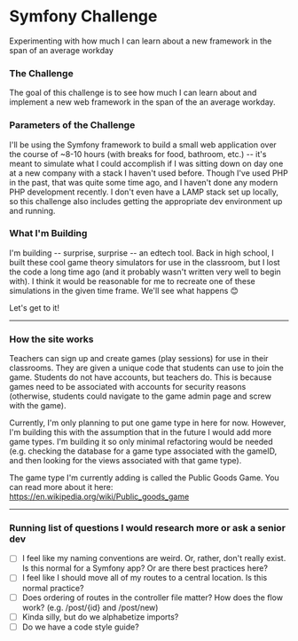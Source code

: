 # Symfony Challenge
Experimenting with how much I can learn about a new framework in the span of an average workday

### The Challenge
The goal of this challenge is to see how much I can learn about and implement a new web framework in the span of the an average workday.

### Parameters of the Challenge
I'll be using the Symfony framework to build a small web application over the course of ~8-10 hours (with breaks for food, bathroom, etc.) -- it's meant to simulate what I could accomplish if I was sitting down on day one at a new company with a stack I haven't used before. Though I've used PHP in the past, that was quite some time ago, and I haven't done any modern PHP development recently. I don't even have a LAMP stack set up locally, so this challenge also includes getting the appropriate dev environment up and running.

### What I'm Building
I'm building -- surprise, surprise -- an edtech tool. Back in high school, I built these cool game theory simulators for use in the classroom, but I lost the code a long time ago (and it probably wasn't written very well to begin with). I think it would be reasonable for me to recreate one of these simulations in the given time frame. We'll see what happens 😊

Let's get to it!

----

### How the site works
Teachers can sign up and create games (play sessions) for use in their classrooms. They are given a unique code that students can use to join the game. Students do not have accounts, but teachers do. This is because games need to be associated with accounts for security reasons (otherwise, students could navigate to the game admin page and screw with the game).

Currently, I'm only planning to put one game type in here for now. However, I'm building this with the assumption that in the future I would add more game types. I'm building it so only minimal refactoring would be needed (e.g. checking the database for a game type associated with the gameID, and then looking for the views associated with that game type).

The game type I'm currently adding is called the Public Goods Game. You can read more about it here: https://en.wikipedia.org/wiki/Public_goods_game


---

### Running list of questions I would research more or ask a senior dev
- [ ] I feel like my naming conventions are weird. Or, rather, don't really exist. Is this normal for a Symfony app? Or are there best practices here?
- [ ] I feel like I should move all of my routes to a central location. Is this normal practice?
- [ ] Does ordering of routes in the controller file matter? How does the flow work? (e.g. /post/{id} and /post/new)
- [ ] Kinda silly, but do we alphabetize imports?
- [ ] Do we have a code style guide?
